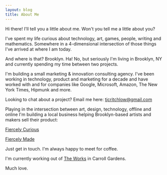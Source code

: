 ```yaml
---
layout: blog
title: About Me
---
```


Hi there! I'll tell you a little about me. Won't you tell me a little about you?

I've spent my life curious about technology, art, games, people, writing and mathematics. Somewhere in a 4-dimensional intersection of those things I've arrived at where I am today.

And where is that? Brooklyn. Ha! No, but seriously I'm living in Brooklyn, NY and currently spending my time between two projects.

I'm building a small marketing & innovation consulting agency. I've been working in technology, product and marketing for a decade and have worked with and for companies like Google, Microsoft, Amazon, The New York Times, Hipmunk and more.

Looking to chat about a project? Email me here: [tjcritchlow@gmail.com](mailto:tjcritchlow@gmail.com)

Playing in the intersection between art, design, technology, offline and online I'm building a local business helping Brooklyn-based artists and makers sell their product:

[Fiercely Curious](http://www.fiercelycurious.com)

[Fiercely Made](http://www.fiercelymade.com)

Just get in touch. I'm always happy to meet for coffee.

I'm currently working out of [The Works](http://www.thisistheworks.com/) in Carroll Gardens.

Much love.

